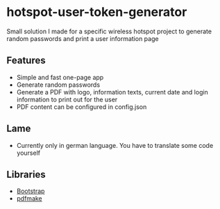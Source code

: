 # hotspot-user-token-generator
Small solution I made for a specific wireless hotspot project to generate random passwords and print a user information page

## Features
* Simple and fast one-page app
* Generate random passwords
* Generate a PDF with logo, information texts, current date and login information to print out for the user
* PDF content can be configured in config.json

## Lame
* Currently only in german language. You have to translate some code yourself

## Libraries
* [Bootstrap](http://getbootstrap.com/)
* [pdfmake](http://pdfmake.org/)

